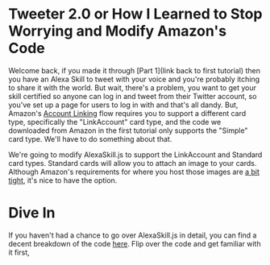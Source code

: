 # Tweeter 2.0 or How I Learned to Stop Worrying and Modify Amazon's Code

Welcome back, if you made it through [Part 1](link back to first tutorial) then you have an Alexa Skill to tweet with your voice and you're probably itching to share it with the world. But wait, there's a problem, you want to get your skill certified so anyone can log in and tweet from their Twitter account, so you've set up a page for users to log in with and that's all dandy. But, Amazon's [Account Linking](https://developer.amazon.com/public/solutions/alexa/alexa-skills-kit/docs/linking-an-alexa-user-with-a-user-in-your-system) flow requires you to support a different card type, specifically the "LinkAccount" card type, and the code we downloaded from Amazon in the first tutorial only supports the "Simple" card type. We'll have to do something about that.

We're going to modify AlexaSkill.js to support the LinkAccount and Standard card types. Standard cards will allow you to attach an image to your cards. Although Amazon's requirements for where you host those images are [a bit tight](https://developer.amazon.com/public/solutions/alexa/alexa-skills-kit/docs/providing-home-cards-for-the-amazon-alexa-app#image_hosting), it's nice to have the option.

# Dive In

If you haven't had a chance to go over AlexaSkill.js in detail, you can find a decent breakdown of the code [here](http://tobuildsomething.com/2015/08/14/Amazon-Alexa-JavaScript-SDK-The-Ultimate-Guide/). Flip over the code and get familiar with it first,
